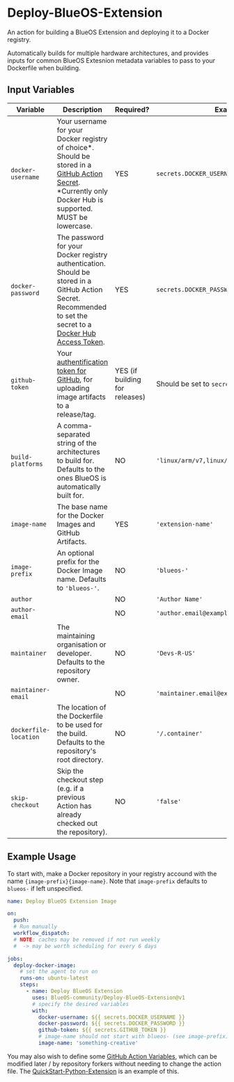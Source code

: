 # Deploy-BlueOS-Extension
An action for building a BlueOS Extension and deploying it to a Docker registry.

Automatically builds for multiple hardware architectures, and provides inputs for common BlueOS Extesnion metadata variables to pass to your Dockerfile when building.

## Input Variables

| Variable | Description | Required? | Example |
|---|---|---|---|
`docker-username` | Your username for your Docker registry of choice*.<br>Should be stored in a [GitHub Action Secret](https://docs.github.com/en/actions/security-guides/using-secrets-in-github-actions#creating-secrets-for-a-repository).<br>*Currently only Docker Hub is supported.<br>MUST be lowercase. | YES | `secrets.DOCKER_USERNAME`
`docker-password` | The password for your Docker registry authentication.<br>Should be stored in a GitHub Action Secret.<br>Recommended to set the secret to a [Docker Hub Access Token](https://docs.docker.com/docker-hub/access-tokens/). | YES | `secrets.DOCKER_PASSWORD`
`github-token` | Your [authentification token for GitHub](https://docs.github.com/en/actions/security-guides/automatic-token-authentication), for uploading image artifacts to a release/tag. | YES (if building for releases) | Should be set to `secrets.GITHUB_TOKEN`
`build-platforms` | A comma-separated string of the architectures to build for.<br>Defaults to the ones BlueOS is automatically built for. | NO | `'linux/arm/v7,linux/arm64/v8,linux/amd64'`
`image-name` | The base name for the Docker Images and GitHub Artifacts. | YES | `'extension-name'`
`image-prefix` | An optional prefix for the Docker Image name. Defaults to `'blueos-'`. | NO | `'blueos-'`
`author` | | NO | `'Author Name'`
`author-email` | | NO | `'author.email@example.com'`
`maintainer` | The maintaining organisation or developer.<br> Defaults to the repository owner. | NO | `'Devs-R-US'`
`maintainer-email` | | NO | `'maintainer.email@example.com'`
`dockerfile-location` | The location of the Dockerfile to be used for the build.<br>Defaults to the repository's root directory. | NO | `'/.container'`
`skip-checkout` | Skip the checkout step (e.g. if a previous Action has already checked out the repository). | NO | `'false'`

## Example Usage

To start with, make a Docker repository in your registry accound with the name `{image-prefix}{image-name}`. Note that `image-prefix` defaults to `blueos-` if left unspecified.

```action.yml
name: Deploy BlueOS Extension Image

on:
  push:
  # Run manually
  workflow_dispatch:
  # NOTE: caches may be removed if not run weekly
  #  -> may be worth scheduling for every 6 days

jobs:
  deploy-docker-image:
    # set the agent to run on
    runs-on: ubuntu-latest
    steps:
      - name: Deploy BlueOS Extension
        uses: BlueOS-community/Deploy-BlueOS-Extension@v1
        # specify the desired variables
        with:
          docker-username: ${{ secrets.DOCKER_USERNAME }}
          docker-password: ${{ secrets.DOCKER_PASSWORD }}
          github-token: ${{ secrets.GITHUB_TOKEN }}
          # image-name should not start with blueos- (see image-prefix)
          image-name: 'something-creative'
```

You may also wish to define some [GitHub Action Variables](https://docs.github.com/en/actions/learn-github-actions/variables), which can be modified later / by repository forkers without needing to change the action file. The [QuickStart-Python-Extension](https://github.com/BlueOS-Community/QuickStart-Python-Extension/blob/main/.github/workflows/deploy.yml) is an example of this.
